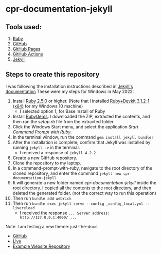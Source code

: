 # cpr-documentation-jekyll

## Tools used:

1. [Ruby](https://www.ruby-lang.org/en/)
2. [GitHub](https://github.com/about)
3. [GitHub Pages](https://pages.github.com/)
4. [GitHub Actions](https://github.com/features/actions)
5. [Jekyll](https://jekyllrb.com/)

## Steps to create this repository

I was following the installation instructions described in [Jekyll's documentation](https://jekyllrb.com/docs/installation/)
These were my steps for Windows in May 2022:

1.  Install [Ruby 2.5.0](https://www.ruby-lang.org/en/downloads/) or higher. 
    (Note that I installed  [Ruby+Devkit 3.1.2-1 (x64)](https://github.com/oneclick/rubyinstaller2/releases/download/RubyInstaller-3.1.2-1/rubyinstaller-devkit-3.1.2-1-x64.exe) for my Windows 10 machine)
    - I selected option 1, for Base Install of Ruby
2.  Install [RubyGems](https://rubygems.org/pages/download). 
    I downloaded the ZIP, extracted the contents, and then ran the *setup.rb* file from the extracted folder.
3.  Click the Windows Start menu, and select the application *Start Command Prompt with Ruby*.
4.  In the terminal window, run the command `gem install jekyll bundler`
5.  After the installation is complete; confirm that Jekyll was installed by running `jekyll -v` in the terminal.
    - I received a response of `jekyll 4.2.2`
6.  Create a new GitHub repository.
7.  Clone the repository to my laptop.
8.  In a command-prompt-with-ruby, navigate to the root directory of the cloned repository, and enter the command `jekyll new cpr-documentation-jekyll`
9.  It will generate a new folder named *cpr-documentation-jekyll* inside the root directory. 
    I copied all the contents to the root directory, and then deleted the generated folder. 
    (not the correct way to run this operation)
10. Then run `bundle add webrick`
11. Then run `bundle exec jekyll serve --config _config_local.yml --livereload`
    - I received the response `... Server address: http://127.0.0.1:4000/ ...`

Note: I am testing a new theme: just-the-docs

- [GitHub](https://github.com/just-the-docs/just-the-docs)
- [Live](https://just-the-docs.github.io/just-the-docs/)
- [Example Website Repository](https://github.com/pmarsceill/jtd-remote)
